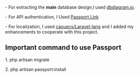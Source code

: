 <p>- For extracting the <b>main</b> database design,I used <a href="https://dbdiagram.io/d/5d69b8e2ced98361d6de1350" >dbdiagram.io</a>. </p>
<p>- For API authentication, I Used <a href="https://github.com/laravel/passport.git">Passport Link</a></p>
<p>- For localization, I used <a href="https://github.com/caouecs/Laravel-lang/blob/master/src/ar/validation.php">caouecs/Laravel-lang</a> and I added my enhancements to cooperate with this project.</p>


## Important command to use Passport
<p>1. php artisan migrate</p>
<p>2. php artisan passport:install</p>
